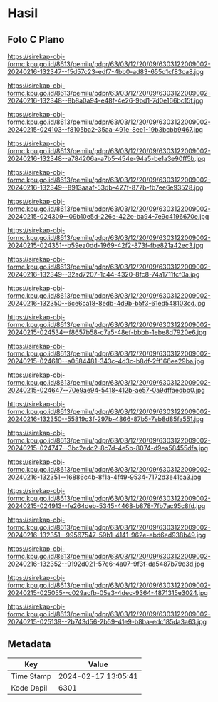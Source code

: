 # Hasil

## Foto C Plano

https://sirekap-obj-formc.kpu.go.id/8613/pemilu/pdpr/63/03/12/20/09/6303122009002-20240216-132347--f5d57c23-edf7-4bb0-ad83-655d1cf83ca8.jpg

https://sirekap-obj-formc.kpu.go.id/8613/pemilu/pdpr/63/03/12/20/09/6303122009002-20240216-132348--8b8a0a94-e48f-4e26-9bd1-7d0e166bc15f.jpg

https://sirekap-obj-formc.kpu.go.id/8613/pemilu/pdpr/63/03/12/20/09/6303122009002-20240215-024103--f8105ba2-35aa-491e-8ee1-19b3bcbb9467.jpg

https://sirekap-obj-formc.kpu.go.id/8613/pemilu/pdpr/63/03/12/20/09/6303122009002-20240216-132348--a784206a-a7b5-454e-94a5-be1a3e90ff5b.jpg

https://sirekap-obj-formc.kpu.go.id/8613/pemilu/pdpr/63/03/12/20/09/6303122009002-20240216-132349--8913aaaf-53db-427f-877b-fb7ee6e93528.jpg

https://sirekap-obj-formc.kpu.go.id/8613/pemilu/pdpr/63/03/12/20/09/6303122009002-20240215-024309--09b10e5d-226e-422e-ba94-7e9c4196670e.jpg

https://sirekap-obj-formc.kpu.go.id/8613/pemilu/pdpr/63/03/12/20/09/6303122009002-20240215-024351--b59ea0dd-1969-42f2-873f-fbe821a42ec3.jpg

https://sirekap-obj-formc.kpu.go.id/8613/pemilu/pdpr/63/03/12/20/09/6303122009002-20240216-132349--32ad7207-1c44-4320-8fc8-74a1711fcf0a.jpg

https://sirekap-obj-formc.kpu.go.id/8613/pemilu/pdpr/63/03/12/20/09/6303122009002-20240216-132350--6ce6ca18-8edb-4d9b-b5f3-61ed548103cd.jpg

https://sirekap-obj-formc.kpu.go.id/8613/pemilu/pdpr/63/03/12/20/09/6303122009002-20240215-024534--f8657b58-c7a5-48ef-bbbb-1ebe8d7920e6.jpg

https://sirekap-obj-formc.kpu.go.id/8613/pemilu/pdpr/63/03/12/20/09/6303122009002-20240215-024610--a0584481-343c-4d3c-b8df-2ff166ee29ba.jpg

https://sirekap-obj-formc.kpu.go.id/8613/pemilu/pdpr/63/03/12/20/09/6303122009002-20240215-024647--70e9ae94-5418-412b-ae57-0a9dffaedbb0.jpg

https://sirekap-obj-formc.kpu.go.id/8613/pemilu/pdpr/63/03/12/20/09/6303122009002-20240216-132350--55819c3f-297b-4866-87b5-7eb8d85fa551.jpg

https://sirekap-obj-formc.kpu.go.id/8613/pemilu/pdpr/63/03/12/20/09/6303122009002-20240215-024747--3bc2edc2-8c7d-4e5b-8074-d9ea58455dfa.jpg

https://sirekap-obj-formc.kpu.go.id/8613/pemilu/pdpr/63/03/12/20/09/6303122009002-20240216-132351--16886c4b-8f1a-4f49-9534-7172d3e41ca3.jpg

https://sirekap-obj-formc.kpu.go.id/8613/pemilu/pdpr/63/03/12/20/09/6303122009002-20240215-024913--fe264deb-5345-4468-b878-7fb7ac95c8fd.jpg

https://sirekap-obj-formc.kpu.go.id/8613/pemilu/pdpr/63/03/12/20/09/6303122009002-20240216-132351--99567547-59b1-4141-962e-ebd6ed938b49.jpg

https://sirekap-obj-formc.kpu.go.id/8613/pemilu/pdpr/63/03/12/20/09/6303122009002-20240216-132352--9192d021-57e6-4a07-9f3f-da5487b79e3d.jpg

https://sirekap-obj-formc.kpu.go.id/8613/pemilu/pdpr/63/03/12/20/09/6303122009002-20240215-025055--c029acfb-05e3-4dec-9364-4871315e3024.jpg

https://sirekap-obj-formc.kpu.go.id/8613/pemilu/pdpr/63/03/12/20/09/6303122009002-20240215-025139--2b743d56-2b59-41e9-b8ba-edc185da3a63.jpg


## Metadata

| Key        | Value               |
| ---------- | ------------------- |
| Time Stamp | 2024-02-17 13:05:41 |
| Kode Dapil | 6301                |



